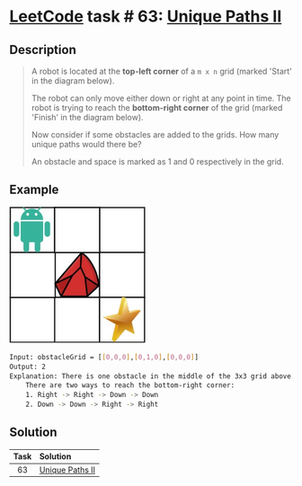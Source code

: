 # [LeetCode][leetcode] task # 63: [Unique Paths II][task]

Description
-----------

> A robot is located at the **top-left corner**
> of a `m x n` grid (marked 'Start' in the diagram below).
> 
> The robot can only move either down or right at any point in time.
> The robot is trying to reach the **bottom-right corner**
> of the grid (marked 'Finish' in the diagram below).
> 
> Now consider if some obstacles are added to the grids.
> How many unique paths would there be?
> 
> An obstacle and space is marked as 1 and 0 respectively in the grid.

Example
-------

![grid.png](image/grid.png)

```sh
Input: obstacleGrid = [[0,0,0],[0,1,0],[0,0,0]]
Output: 2
Explanation: There is one obstacle in the middle of the 3x3 grid above.
    There are two ways to reach the bottom-right corner:
    1. Right -> Right -> Down -> Down
    2. Down -> Down -> Right -> Right
```

Solution
--------

| Task | Solution                    |
|:----:|:----------------------------|
|  63  | [Unique Paths II][solution] |


[leetcode]: <http://leetcode.com/>
[task]: <https://leetcode.com/problems/unique-paths/>
[solution]: <https://github.com/wellaxis/witalis-jkit/blob/main/module/tasks/src/main/java/com/witalis/jkit/tasks/core/task/leetcode/h1/p63/option/Practice.java>
